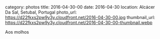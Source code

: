 category: photos 
title: 2016-04-30-00
date: 2016-04-30
location: Alcácer Da Sal, Setubal, Portugal
photo_url: https://d22fkxs2pw9y3y.cloudfront.net/2016-04-30-00.jpg
thumbnail_url: https://d22fkxs2pw9y3y.cloudfront.net/2016-04-30-00-thumbnail.webp

Aos molhos                   